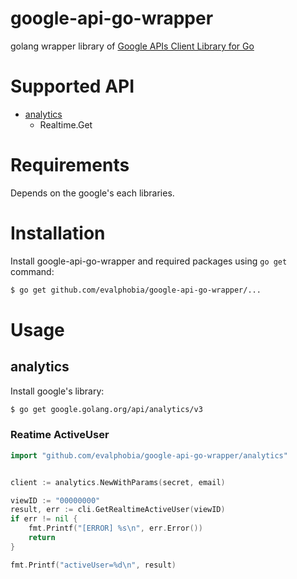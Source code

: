 google-api-go-wrapper
====

golang wrapper library of [Google APIs Client Library for Go](https://github.com/google/google-api-go-client)

# Supported API

- [analytics](https://godoc.org/google.golang.org/api/analytics/v3)
    - Realtime.Get

# Requirements

Depends on the google's each libraries.


# Installation

Install google-api-go-wrapper and required packages using `go get` command:

```bash
$ go get github.com/evalphobia/google-api-go-wrapper/...
```

# Usage

## analytics

Install google's library:

```bash
$ go get google.golang.org/api/analytics/v3
```

### Reatime ActiveUser

```go
import "github.com/evalphobia/google-api-go-wrapper/analytics"


client := analytics.NewWithParams(secret, email)

viewID := "00000000"
result, err := cli.GetRealtimeActiveUser(viewID)
if err != nil {
    fmt.Printf("[ERROR] %s\n", err.Error())
    return
}

fmt.Printf("activeUser=%d\n", result)
```
